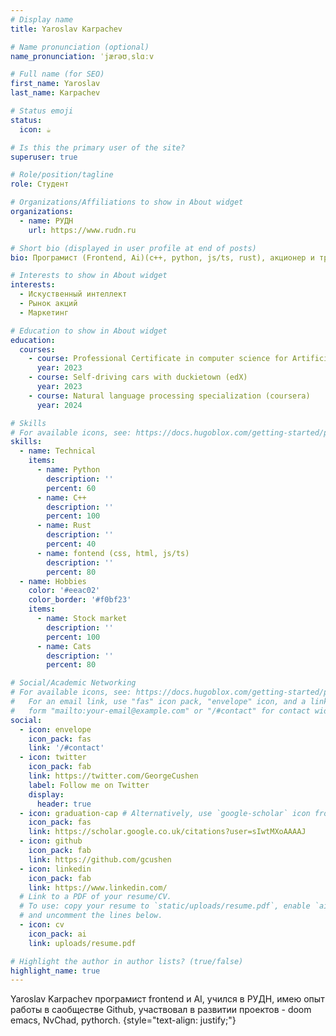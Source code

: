 ```yaml
---
# Display name
title: Yaroslav Karpachev

# Name pronunciation (optional)
name_pronunciation: ˈjærəʊˌslɑːv

# Full name (for SEO)
first_name: Yaroslav
last_name: Karpachev

# Status emoji
status:
  icon: ☕️

# Is this the primary user of the site?
superuser: true

# Role/position/tagline
role: Студент

# Organizations/Affiliations to show in About widget
organizations:
  - name: РУДН
    url: https://www.rudn.ru

# Short bio (displayed in user profile at end of posts)
bio: Програмист (Frontend, Ai)(c++, python, js/ts, rust), акционер и трейдер.

# Interests to show in About widget
interests:
  - Искуственный интеллект
  - Рынок акций
  - Маркетинг

# Education to show in About widget
education:
  courses:
    - course: Professional Certificate in computer science for Artificial intelegence (edX)
      year: 2023
    - course: Self-driving cars with duckietown (edX)
      year: 2023
    - course: Natural language processing specialization (coursera)
      year: 2024

# Skills
# For available icons, see: https://docs.hugoblox.com/getting-started/page-builder/#icons
skills:
  - name: Technical
    items:
      - name: Python
        description: ''
        percent: 60
      - name: C++
        description: ''
        percent: 100
      - name: Rust
        description: ''
        percent: 40
      - name: fontend (css, html, js/ts)
        description: ''
        percent: 80
  - name: Hobbies
    color: '#eeac02'
    color_border: '#f0bf23'
    items:
      - name: Stock market
        description: ''
        percent: 100
      - name: Cats
        description: ''
        percent: 80

# Social/Academic Networking
# For available icons, see: https://docs.hugoblox.com/getting-started/page-builder/#icons
#   For an email link, use "fas" icon pack, "envelope" icon, and a link in the
#   form "mailto:your-email@example.com" or "/#contact" for contact widget.
social:
  - icon: envelope
    icon_pack: fas
    link: '/#contact'
  - icon: twitter
    icon_pack: fab
    link: https://twitter.com/GeorgeCushen
    label: Follow me on Twitter
    display:
      header: true
  - icon: graduation-cap # Alternatively, use `google-scholar` icon from `ai` icon pack
    icon_pack: fas
    link: https://scholar.google.co.uk/citations?user=sIwtMXoAAAAJ
  - icon: github
    icon_pack: fab
    link: https://github.com/gcushen
  - icon: linkedin
    icon_pack: fab
    link: https://www.linkedin.com/
  # Link to a PDF of your resume/CV.
  # To use: copy your resume to `static/uploads/resume.pdf`, enable `ai` icons in `params.yaml`,
  # and uncomment the lines below.
  - icon: cv
    icon_pack: ai
    link: uploads/resume.pdf

# Highlight the author in author lists? (true/false)
highlight_name: true
---
```


Yaroslav Karpachev програмист frontend и AI, учился в РУДН, имею опыт работы в саобществе Github, участвовал в развитии проектов - doom emacs, NvChad, pythorch.
{style="text-align: justify;"}
